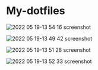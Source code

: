 # My-dotfiles

![2022 05 19-13 54 16 screenshot](https://user-images.githubusercontent.com/71215996/169248122-0c958dc8-20d8-4133-ae22-90cbbb577bd5.png)

![2022 05 19-13 49 42 screenshot](https://user-images.githubusercontent.com/71215996/169247785-36a5bc06-269e-49c5-aafd-6b7560e32d6a.png)

![2022 05 19-13 51 28 screenshot](https://user-images.githubusercontent.com/71215996/169247823-4ba5ba24-55d0-4c44-a605-f317046b6446.png)

![2022 05 19-13 52 33 screenshot](https://user-images.githubusercontent.com/71215996/169247825-e0275a35-2c9d-4579-8959-9a0626143fb0.png)
